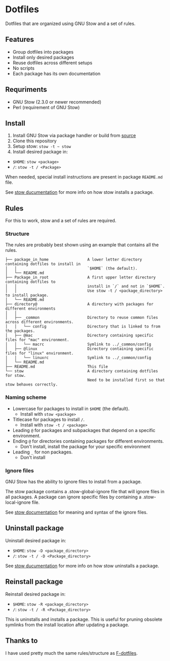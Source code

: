 # Dotfiles
Dotfiles that are organized using GNU Stow and a set of rules.

## Features

- Group dotfiles into packages
- Install only desired packages
- Reuse dotfiles across different setups
- No scripts
- Each package has its own documentation

## Requriments

- GNU Stow (2.3.0 or newer recommended)
- Perl (requirement of GNU Stow)

## Install

1. Install GNU Stow via package handler or build from [source](http://ftp.gnu.org/gnu/stow/)
1. Clone this repository
1. Setup stow: `stow -t ~ stow`
1. Install desired package in:
  * `$HOME`: `stow <package>`
  * `/`: `stow -t / <Package>`

When needed, special install instructions are present in package `README.md` file.

See [stow ducumentation](https://www.gnu.org/software/stow/manual/html_node/Installing-Packages.html)
for more info on how stow installs a package.

## Rules

For this to work, stow and a set of rules are required.

### Structure

The rules are probably best shown using an example that contains all the rules.

    ├── package_in_home                 A lower letter directory containing dotfiles to install in
    │   │                               `$HOME` (the default).
    │   └── README.md
    ├── Package_in_root                 A first upper letter directory containing dotfiles to
    │   │                               install in `/` and not in `$HOME`.
    │   │                               Use stow -t / <package_directory> to install package.
    │   └── README.md
    ├── directory@                      A directory with packages for different environments
    │   │
    │   ├── _common                     Directory to reuse common files across different environments.
    │   │   └── config                  Directory that is linked to from the packages.
    │   ├── @mac                        Directory containing specific files for "mac" environment.
    │   │   └── macrc                   Symlink to ../_common/config
    │   ├── @linux                      Directory containing specific files for "linux" environment.
    │   │   └── linuxrc                 Symlink to ../_common/config
    │   └── README.md
    ├── README.md                       This file
    └── stow                            A directory containing dotfiles for stow.
                                        Need to be installed first so that stow behaves correctly.

### Naming scheme

- Lowercase for packages to install in `$HOME` (the default).
  - Install with `stow <package>`
- Titlecase for packages to install `/`.
  - Install with `stow -t / <package>`
- Leading `@` for packages and subpackages that depend on a specific environment.
- Ending `@` for directories containing packages for different environments.
  - Don't install, install the package for your specific environment
- Leading `_` for non packages.
  - Don't install

### Ignore files

GNU Stow has the ability to ignore files to install from a package.

The stow package contains a .stow-global-ignore file that will ignore files in all packages.
A package can ignore specific files by containing a .stow-local-ignore file.

See [stow documentation](https://www.gnu.org/software/stow/manual/html_node/Types-And-Syntax-Of-Ignore-Lists.html)
for meaning and syntax of the ignore files.

## Uninstall package

Uninstall desired package in:
  * `$HOME`: `stow -D <package_directory>`
  * `/`: `stow -t / -D <Package_directory>`

See [stow ducumentation](https://www.gnu.org/software/stow/manual/html_node/Deleting-Packages.html)
for more info on how stow uninstalls a package.

## Reinstall package

Reinstall desired package in:
  * `$HOME`: `stow -R <package_directory>`
  * `/`: `stow -t / -R <Package_directory>`

This is uninstalls and installs a package.
This is useful for pruning obsolete symlinks from the install location after updating a package.

## Thanks to
I have used pretty much the same rules/structure as [F-dotfiles](https://github.com/Kraymer/F-dotfiles).

